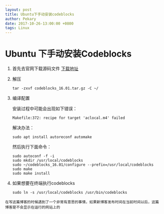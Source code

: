 ```yaml
---
layout: post
title: Ubuntu下手动安装codeblocks
author: Pekary
date: 2017-10-26-13:00:00 +0800
tags: Linux
---
```



# Ubuntu 下手动安装Codeblocks

1. 首先去官网下载源码文件 [下载地址](http://www.codeblocks.org/downloads/25)

2. 解压

   ```shell
   tar -zxvf codeblocks_16.01.tar.gz -C ~/
   ```

3. 编译配置

   安装过程中可能会出现如下错误：

   ```shell
   Makefile:372: recipe for target 'aclocal.m4' failed
   ```

   解决办法：

   ```shell
   sudo apt install autoreconf automake
   ```

   然后执行下面命令：

   ```shell
   sudo autoconf -f -i
   sudo mkdir /usr/local/codeblocks
   sudo ~/codeblocks_16.01/configure --prefix=/usr/local/codeblocks
   sudo make
   sudo make install
   ```

4. 如果想要在终端执行codeblocks

   ```shell
   sudo ln -s /usr/local/codeblocks /usr/bin/codeblocks
   ```



`在写这篇博客的时候遇到了一个非常有意思的事情，如果新博客发布时间在当前时间以后，这篇博客是不会显示在运行的网站上的`